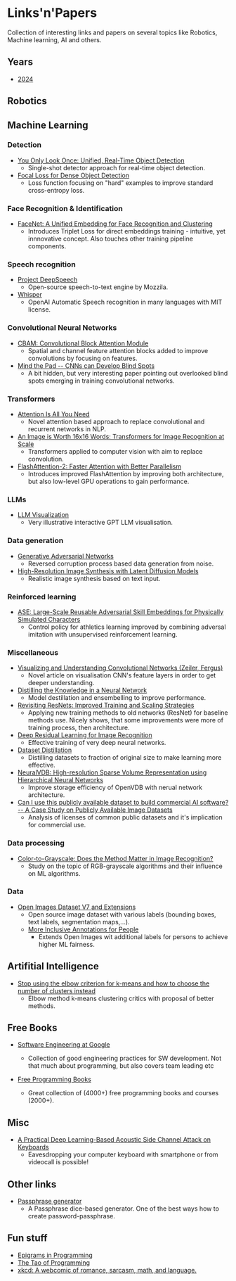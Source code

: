 # Links'n'Papers
Collection of interesting links and papers on several topics like Robotics, Machine learning, AI and others.

## Years
* [2024](papers_2024.md)

## Robotics

## Machine Learning

### Detection

* [You Only Look Once: Unified, Real-Time Object Detection](https://arxiv.org/abs/1506.02640)
  * Single-shot detector approach for real-time object detection.
* [Focal Loss for Dense Object Detection](https://arxiv.org/abs/1708.02002)
  * Loss function focusing on "hard" examples to improve standard cross-entropy loss.

### Face Recognition & Identification

* [FaceNet: A Unified Embedding for Face Recognition and Clustering](https://ieeexplore.ieee.org/document/7298682)
  * Introduces Triplet Loss for direct embeddings training - intuitive, yet innnovative concept. Also touches other training pipeline components.

### Speech recognition

* [Project DeepSpeech](https://github.com/mozilla/DeepSpeech)
  * Open-source speech-to-text engine by Mozzila.
* [Whisper](https://github.com/openai/whisper)
  * OpenAI Automatic Speech recognition in many languages with MIT license.

### Convolutional Neural Networks

* [CBAM: Convolutional Block Attention Module](https://openaccess.thecvf.com/content_ECCV_2018/papers/Sanghyun_Woo_Convolutional_Block_Attention_ECCV_2018_paper.pdf)
  * Spatial and channel feature attention blocks added to improve convolutions by focusing on features.
* [Mind the Pad -- CNNs can Develop Blind Spots](https://arxiv.org/abs/2010.02178)
  * A bit hidden, but very interesting paper pointing out overlooked blind spots emerging in training convolutional networks.

### Transformers
* [Attention Is All You Need](https://arxiv.org/abs/1706.03762)
  * Novel attention based approach to replace convolutional and recurrent networks in NLP. 
* [An Image is Worth 16x16 Words: Transformers for Image Recognition at Scale](https://arxiv.org/abs/2010.11929)
  * Transformers applied to computer vision with aim to replace convolution.
* [FlashAttention-2: Faster Attention with Better Parallelism](https://tridao.me/publications/flash2/flash2.pdf)
  * Introduces improved FlashAttention by improving both architecture, but also low-level GPU operations to gain performance.
 
### LLMs

* [LLM Visualization](https://bbycroft.net/llm)
  * Very illustrative interactive GPT LLM visualisation.
  
### Data generation

* [Generative Adversarial Networks](https://arxiv.org/abs/1406.2661)
  * Reversed corruption process based data generation from noise.
* [High-Resolution Image Synthesis with Latent Diffusion Models](https://arxiv.org/abs/2112.10752)
  * Realistic image synthesis based on text input.

### Reinforced learning

* [ASE: Large-Scale Reusable Adversarial Skill Embeddings for Physically Simulated Characters](https://arxiv.org/abs/2205.01906)
  * Control policy for athletics learning improved by combining adversal imitation with unsupervised reinforcement learning.

### Miscellaneous

* [Visualizing and Understanding Convolutional Networks (Zeiler, Fergus)](https://arxiv.org/abs/1311.2901)
  * Novel article on visualisation CNN's feature layers in order to get deeper understanding.
* [Distilling the Knowledge in a Neural Network](https://arxiv.org/pdf/1503.02531.pdf)
  * Model destillation and ensembelling to improve performance.
* [Revisiting ResNets: Improved Training and Scaling Strategies](https://arxiv.org/abs/2103.07579)
  * Applying new training methods to old networks (ResNet) for baseline methods use. Nicely shows, that some improvements were more of training process, then architecture.
* [Deep Residual Learning for Image Recognition](https://arxiv.org/abs/1512.03385?context=cs)
  * Effective training of very deep neural networks.
* [Dataset Distillation](https://arxiv.org/abs/1811.10959)
  * Distilling datasets to fraction of original size to make learning more effective.
* [NeuralVDB: High-resolution Sparse Volume Representation using Hierarchical Neural Networks](https://arxiv.org/pdf/2208.04448.pdf)
  * Improve storage efficiency of OpenVDB with nerual network architecture.
* [Can I use this publicly available dataset to build commercial AI software? -- A Case Study on Publicly Available Image Datasets](https://arxiv.org/abs/2111.02374)
  * Analysis of licenses of common public datasets and it's implication for commercial use.
  
### Data processing

* [Color-to-Grayscale: Does the Method Matter in Image Recognition?](https://www.ncbi.nlm.nih.gov/pmc/articles/PMC3254613/)
  * Study on the topic of RGB-grayscale algorithms and their influence on ML algorithms.

### Data
  * [Open Images Dataset V7 and Extensions](https://storage.googleapis.com/openimages/web/index.html)
    * Open source image dataset with various labels (bounding boxes, text labels, segmentation maps,...).
    * [More Inclusive Annotations for People](https://opendatalab.com/MIAP)
      * Extends Open Images wit additional labels for persons to achieve higher ML fairness.

## Artifitial Intelligence

* [Stop using the elbow criterion for k-means and how to choose the number of clusters instead](https://arxiv.org/pdf/2212.12189.pdf)
  * Elbow method k-means clustering critics with proposal of better methods.

## Free Books

 * [Software Engineering at Google](https://abseil.io/resources/swe-book)
   * Collection of good engineering practices for SW development. Not that much about programming, but also covers team leading etc

 * [Free Programming Books](https://ebookfoundation.org/f-p-b.html)
   * Great collection of (4000+) free programming books and courses (2000+).

## Misc

* [A Practical Deep Learning-Based Acoustic Side Channel Attack on Keyboards](https://arxiv.org/abs/2308.01074)
  * Eavesdropping your computer keyboard with smartphone or from videocall is possible!

## Other links

 * [Passphrase generator](https://theworld.com/~reinhold/diceware.html)
   * A Passphrase dice-based generator. One of the best ways how to create password-passphrase.

## Fun stuff

 * [Epigrams in Programming](https://cpsc.yale.edu/epigrams-programming) 
 * [The Tao of Programming](https://www.mit.edu/~xela/tao.html)
 * [xkcd: A webcomic of romance, sarcasm, math, and language.](https://xkcd.com)

